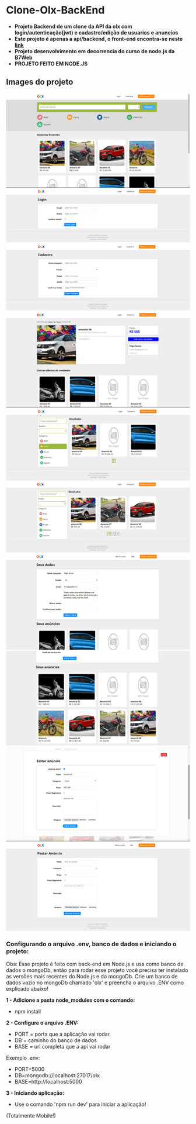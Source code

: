 # Clone-Olx-BackEnd
* **Projeto Backend de um clone da API da olx com login/autenticação(jwt) e cadastro/edição de usuarios e anuncios**
* **Este projeto é apenas a api/backend, o front-end encontra-se neste [link](https://github.com/Filipe-Nunes-Silva/Clone-Olx-FrontEnd)**
* **Projeto desenvolvimento em decorrencia do curso de node.js da B7Web**
* **PROJETO FEITO EM NODE.JS**

## Images do projeto
![img1](https://github.com/Filipe-Nunes-Silva/Clone-Olx-BackEnd/blob/main/img1.png)
![img2](https://github.com/Filipe-Nunes-Silva/Clone-Olx-BackEnd/blob/main/img2.png)
![img3](https://github.com/Filipe-Nunes-Silva/Clone-Olx-BackEnd/blob/main/img3.png)
![img4](https://github.com/Filipe-Nunes-Silva/Clone-Olx-BackEnd/blob/main/img4.png)
![img5](https://github.com/Filipe-Nunes-Silva/Clone-Olx-BackEnd/blob/main/img5.png)
![img6](https://github.com/Filipe-Nunes-Silva/Clone-Olx-BackEnd/blob/main/img6.png)
![img7](https://github.com/Filipe-Nunes-Silva/Clone-Olx-BackEnd/blob/main/img7.png)
![img8](https://github.com/Filipe-Nunes-Silva/Clone-Olx-BackEnd/blob/main/img8.png)
![img9](https://github.com/Filipe-Nunes-Silva/Clone-Olx-BackEnd/blob/main/img9.png)
![img10](https://github.com/Filipe-Nunes-Silva/Clone-Olx-BackEnd/blob/main/img10.png)

### Configurando o arquivo .env, banco de dados e iniciando o projeto:
Obs: Esse projeto é feito com back-end em Node.js e usa como banco de dados o mongoDb, então para rodar esse projeto você precisa ter instalado as versões mais recentes do Node.js e do mongoDb. Crie um banco de dados vazio no mongoDb chamado 'olx' e preencha o arquivo .ENV como explicado abaixo!

**1 - Adicione a pasta node_modules com o comando:**
- npm install

**2 - Configure o arquivo .ENV:**

- PORT = porta que a aplicação vai rodar.
- DB = caminho do banco de dados
- BASE = url completa que a api vai rodar

Exemplo .env:
- PORT=5000
- DB=mongodb://localhost:27017/olx
- BASE=http://localhost:5000

**3 - Iniciando aplicação:**
- Use o comando 'npm run dev' para iniciar a aplicação!

(Totalmente Mobile!)
